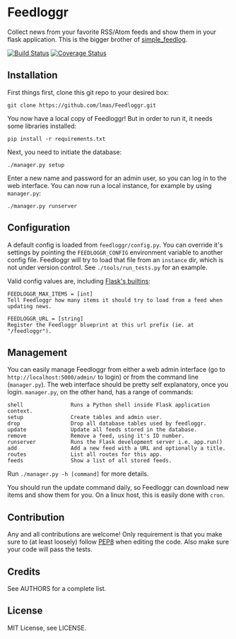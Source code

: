 Feedloggr
=========
Collect news from your favorite RSS/Atom feeds and show them in your flask application.
This is the bigger brother of [simple_feedlog](https://github.com/lmas/simple_feedlog).

[![Build Status](https://travis-ci.org/lmas/Feedloggr.png?branch=master)](https://travis-ci.org/lmas/Feedloggr)
[![Coverage Status](https://coveralls.io/repos/lmas/Feedloggr/badge.png)](https://coveralls.io/r/lmas/Feedloggr)

Installation
------------
First things first, clone this git repo to your desired box:

    git clone https://github.com/lmas/Feedloggr.git

You now have a local copy of Feedloggr! But in order to run it, it needs some
libraries installed:

    pip install -r requirements.txt

Next, you need to initiate the database:

    ./manager.py setup

Enter a new name and password for an admin user, so you can log in to the web
interface.
You can now run a local instance, for example by using `manager.py`:

    ./manager.py runserver

Configuration
-------------
A default config is loaded from `feedloggr/config.py`. You can override it's
settings by pointing the `FEEDLOGGR_CONFIG` environment variable to another
config file. Feedloggr will try to load that file from an `instance` dir, which
is not under version control.
See `./tools/run_tests.py` for an example.

Valid config values are, including [Flask's builtins](http://flask.pocoo.org/docs/config/#builtin-configuration-values):

    FEEDLOGGR_MAX_ITEMS = [int]
    Tell Feedloggr how many items it should try to load from a feed when
    updating news.

    FEEDLOGGR_URL = [string]
    Register the Feedloggr blueprint at this url prefix (ie. at "/feedloggr").

Management
----------
You can easily manage Feedloggr from either a web admin interface (go to
`http://localhost:5000/admin/` to login) or from the command line (`manager.py`).
The web interface should be pretty self explanatory, once you login.
`manager.py`, on the other hand, has a range of commands:

    shell               Runs a Python shell inside Flask application context.
    setup               Create tables and admin user.
    drop                Drop all database tables used by feedloggr.
    update              Update all feeds stored in the database.
    remove              Remove a feed, using it's ID number.
    runserver           Runs the Flask development server i.e. app.run()
    add                 Add a new feed with a URL and optionally a title.
    routes              List all routes for this app.
    feeds               Show a list of all stored feeds.

Run `./manager.py -h [command]` for more details.

You should run the update command daily, so Feedloggr can download new items
and show them for you. On a linux host, this is easily done with `cron`.

Contribution
------------
Any and all contributions are welcome! Only requirement is that you make sure to
(at least loosely) follow [PEP8](http://www.python.org/dev/peps/pep-0008/) when
editing the code. Also make sure your code will pass the tests.

Credits
-------
See AUTHORS for a complete list.

License
-------
MIT License, see LICENSE.
